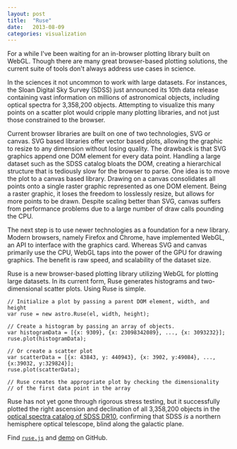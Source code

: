 ```yaml
---
layout: post
title:  "Ruse"
date:   2013-08-09
categories: visualization
---
```


For a while I've been waiting for an in-browser plotting library built on WebGL.  Though there are many great browser-based plotting solutions, the current suite of tools don't always address use cases in science.

In the sciences it not uncommon to work with large datasets.  For instances, the Sloan Digital Sky Survey (SDSS) just announced its 10th data release containing vast information on millions of astronomical objects, including optical spectra for 3,358,200 objects.  Attempting to visualize this many points on a scatter plot would cripple many plotting libraries, and not just those constrained to the browser.

Current browser libraries are built on one of two technologies, SVG or canvas.  SVG based libraries offer vector based plots, allowing the graphic to resize to any dimension without losing quality.  The drawback is that SVG graphics append one DOM element for every data point.  Handling a large dataset such as the SDSS catalog bloats the DOM, creating a hierarchical structure that is tediously slow for the browser to parse.  One idea is to move the plot to a canvas based library.  Drawing on a canvas consolidates all points onto a single raster graphic represented as one DOM element.  Being a raster graphic, it loses the freedom to losslessly resize, but allows for more points to be drawn.  Despite scaling better than SVG, canvas suffers from performance problems due to a large number of draw calls pounding the CPU.

The next step is to use newer technologies as a foundation for a new library.  Modern browsers, namely Firefox and Chrome, have implemented WebGL, an API to interface with the graphics card.  Whereas SVG and canvas primarily use the CPU, WebGL taps into the power of the GPU for drawing graphics.  The benefit is raw speed, and scalability of the dataset size.

Ruse is a new browser-based plotting library utilizing WebGL for plotting large datasets.  In its current form, Ruse generates histograms and two-dimensional scatter plots.  Using Ruse is simple.
    
    // Initialize a plot by passing a parent DOM element, width, and height
    var ruse = new astro.Ruse(el, width, height);
    
    // Create a histogram by passing an array of objects.
    var histogramData = [{x: 9309}, {x: 23098342089}, ..., {x: 3093232}];
    ruse.plot(histogramData);
    
    // Or create a scatter plot
    var scatterData = [{x: 43843, y: 440943}, {x: 3902, y:49084}, ..., {x:39032, y:329824}];
    ruse.plot(scatterData);
    
    // Ruse creates the appropriate plot by checking the dimensionality
    // of the first data point in the array

Ruse has not yet gone through rigorous stress testing, but it successfully plotted the right ascension and declination of all 3,358,200 objects in the [optical spectra catalog of SDSS DR10](http://www.sdss3.org/dr10/data_access/bulk.php), confirming that SDSS *is* a northern hemisphere optical telescope, blind along the galactic plane.

Find [`ruse.js`](https://github.com/kapadia/ruse.js) and [demo](https://kapadia.github.com/ruse.js) on GitHub.


